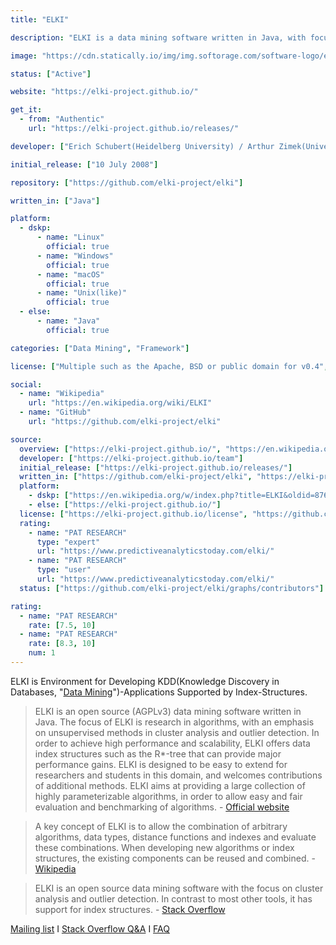 ```yaml
---
title: "ELKI"

description: "ELKI is a data mining software written in Java, with focus on research in algorithms"

image: "https://cdn.statically.io/img/img.softorage.com/software-logo/elki.png?h=64"

status: ["Active"]

website: "https://elki-project.github.io/"

get_it:
  - from: "Authentic"
    url: "https://elki-project.github.io/releases/"

developer: ["Erich Schubert(Heidelberg University) / Arthur Zimek(University of Southern Denmark) Ludwig Maximilians University of München", "Other contributors"]

initial_release: ["10 July 2008"]

repository: ["https://github.com/elki-project/elki"]

written_in: ["Java"]

platform:
  - dskp:
      - name: "Linux"
        official: true
      - name: "Windows"
        official: true
      - name: "macOS"
        official: true
      - name: "Unix(like)"
        official: true
  - else:
      - name: "Java"
        official: true

categories: ["Data Mining", "Framework"]

license: ["Multiple such as the Apache, BSD or public domain for v0.4", "AGPL v3 for v0.4 onward"]

social:
  - name: "Wikipedia"
    url: "https://en.wikipedia.org/wiki/ELKI"
  - name: "GitHub"
    url: "https://github.com/elki-project/elki"

source:
  overview: ["https://elki-project.github.io/", "https://en.wikipedia.org/w/index.php?title=ELKI&oldid=876660240", "https://stackoverflow.com/tags/elki/info"]
  developer: ["https://elki-project.github.io/team"]
  initial_release: ["https://elki-project.github.io/releases/"]
  written_in: ["https://github.com/elki-project/elki", "https://elki-project.github.io/"]
  platform:
    - dskp: ["https://en.wikipedia.org/w/index.php?title=ELKI&oldid=876660240"]
    - else: ["https://elki-project.github.io/"]
  license: ["https://elki-project.github.io/license", "https://github.com/elki-project/elki/blob/master/LICENSE.md"]
  rating:
    - name: "PAT RESEARCH"
      type: "expert"
      url: "https://www.predictiveanalyticstoday.com/elki/"
    - name: "PAT RESEARCH"
      type: "user"
      url: "https://www.predictiveanalyticstoday.com/elki/"
  status: ["https://github.com/elki-project/elki/graphs/contributors"]

rating:
  - name: "PAT RESEARCH"
    rate: [7.5, 10]
  - name: "PAT RESEARCH"
    rate: [8.3, 10]
    num: 1
---
```

  ELKI is Environment for Developing KDD(Knowledge Discovery in Databases, "[Data Mining](/categories/data-mining)")-Applications Supported by Index-Structures.
  
  > ELKI is an open source (AGPLv3) data mining software written in Java. The focus of ELKI is research in algorithms, with an emphasis on unsupervised methods in cluster analysis and outlier detection. In order to achieve high performance and scalability, ELKI offers data index structures such as the R*-tree that can provide major performance gains. ELKI is designed to be easy to extend for researchers and students in this domain, and welcomes contributions of additional methods. ELKI aims at providing a large collection of highly parameterizable algorithms, in order to allow easy and fair evaluation and benchmarking of algorithms.
  > \- [Official website](https://elki-project.github.io/)
  
  > A key concept of ELKI is to allow the combination of arbitrary algorithms, data types, distance functions and indexes and evaluate these combinations. When developing new algorithms or index structures, the existing components can be reused and combined.
  > \- [Wikipedia](https://en.wikipedia.org/wiki/ELKI#Description)
  
  > ELKI is an open source data mining software with the focus on cluster analysis and outlier detection. In contrast to most other tools, it has support for index structures.
  > \- [Stack Overflow](https://stackoverflow.com/tags/elki/info)
  
  [Mailing list](https://elki-project.github.io#bug-reports-and-contact)  I  [Stack Overflow Q&A](https://stackoverflow.com/questions/tagged/elki)  I  [FAQ](https://elki-project.github.io/faq)


